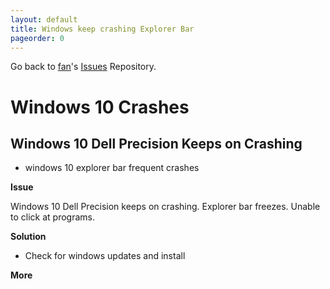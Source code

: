 ```yaml
---
layout: default
title: Windows keep crashing Explorer Bar
pageorder: 0
---
```


Go back to [fan](http://fanwangecon.github.io/)'s [Issues](https://fanwangecon.github.io/Tex4Econ/_notex) Repository.

# Windows 10 Crashes

## Windows 10 Dell Precision Keeps on Crashing

- windows 10 explorer bar frequent crashes

**Issue**

Windows 10 Dell Precision keeps on crashing. Explorer bar freezes. Unable to click at programs.

**Solution**

- Check for windows updates and install

**More**
